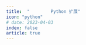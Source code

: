 ```yaml
---
title:  "        Python 扩展"
icon: "python"
# date: 2023-04-03
index: false
article: true
---
```

<br>
